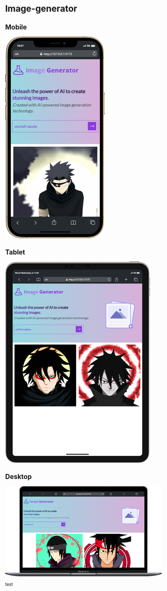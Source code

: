 # Image-generator

## Mobile
![Mobile View](ui/mobile.png)

## Tablet
![Tablet View](ui/tablet.png)

## Desktop
![Desktop View](ui/desktop.png)

test
